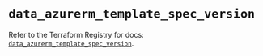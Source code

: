 # `data_azurerm_template_spec_version`

Refer to the Terraform Registry for docs: [`data_azurerm_template_spec_version`](https://registry.terraform.io/providers/hashicorp/azurerm/3.109.0/docs/data-sources/template_spec_version).
